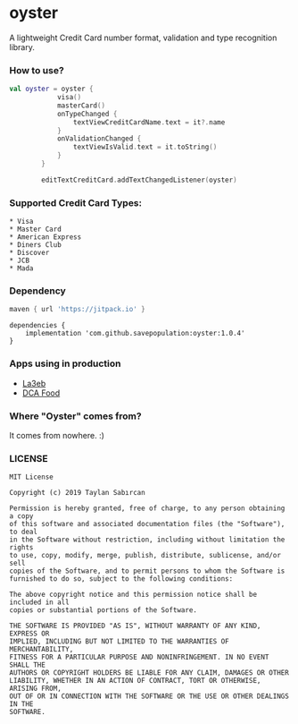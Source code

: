 # oyster
A lightweight Credit Card number format, validation and type recognition library.

### How to use?
```kotlin
val oyster = oyster {
            visa()
            masterCard()
            onTypeChanged {
                textViewCreditCardName.text = it?.name
            }
            onValidationChanged {
                textViewIsValid.text = it.toString()
            }
        }

        editTextCreditCard.addTextChangedListener(oyster)
```

### Supported Credit Card Types:
    * Visa
    * Master Card
    * American Express
    * Diners Club
    * Discover
    * JCB
    * Mada

### Dependency<br>
```groovy
maven { url 'https://jitpack.io' }
```
```
dependencies {
    implementation 'com.github.savepopulation:oyster:1.0.4'
}
``` 

### Apps using in production
- [La3eb](https://play.google.com/store/apps/details?id=com.mecl.la3eb)
- [DCA Food](https://www.dcafood.com/)

### Where "Oyster" comes from?
It comes from nowhere. :)

### LICENSE
```
MIT License

Copyright (c) 2019 Taylan Sabırcan

Permission is hereby granted, free of charge, to any person obtaining a copy
of this software and associated documentation files (the "Software"), to deal
in the Software without restriction, including without limitation the rights
to use, copy, modify, merge, publish, distribute, sublicense, and/or sell
copies of the Software, and to permit persons to whom the Software is
furnished to do so, subject to the following conditions:

The above copyright notice and this permission notice shall be included in all
copies or substantial portions of the Software.

THE SOFTWARE IS PROVIDED "AS IS", WITHOUT WARRANTY OF ANY KIND, EXPRESS OR
IMPLIED, INCLUDING BUT NOT LIMITED TO THE WARRANTIES OF MERCHANTABILITY,
FITNESS FOR A PARTICULAR PURPOSE AND NONINFRINGEMENT. IN NO EVENT SHALL THE
AUTHORS OR COPYRIGHT HOLDERS BE LIABLE FOR ANY CLAIM, DAMAGES OR OTHER
LIABILITY, WHETHER IN AN ACTION OF CONTRACT, TORT OR OTHERWISE, ARISING FROM,
OUT OF OR IN CONNECTION WITH THE SOFTWARE OR THE USE OR OTHER DEALINGS IN THE
SOFTWARE.
```

